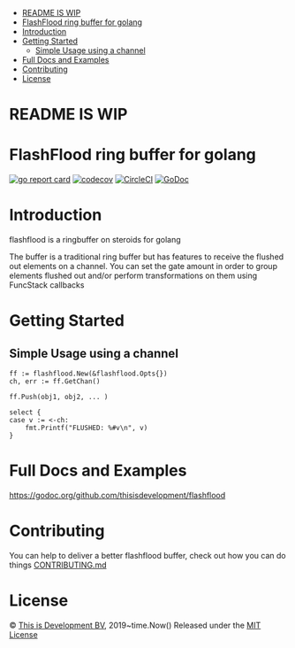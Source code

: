 - [README IS WIP](#readme-is-wip)
- [FlashFlood ring buffer for golang](#flashflood-ring-buffer-for-golang)
- [Introduction](#introduction)
- [Getting Started](#getting-started)
  - [Simple Usage using a channel](#simple-usage-using-a-channel)
- [Full Docs and Examples](#full-docs-and-examples)
- [Contributing](#contributing)
- [License](#license)

# README IS WIP 

# FlashFlood ring buffer for golang
[![go report card](https://goreportcard.com/badge/github.com/thisisdevelopment/flashflood "go report card")](https://goreportcard.com/report/github.com/thisisdevelopment/flashflood)
[![codecov](https://codecov.io/gh/thisisdevelopment/flashflood/branch/master/graph/badge.svg)](https://codecov.io/gh/thisisdevelopment/flashflood)
[![CircleCI](https://circleci.com/gh/thisisdevelopment/flashflood.svg?style=svg)](https://circleci.com/gh/thisisdevelopment/flashflood)
[![GoDoc](https://godoc.org/github.com/thisisdevelopment/flashflood?status.svg)](https://godoc.org/github.com/thisisdevelopment/flashflood)

# Introduction
flashflood is a ringbuffer on steroids for golang

The buffer is a traditional ring buffer but has features to receive the flushed out elements on a channel.
You can set the gate amount in order to group elements flushed out and/or perform transformations on them using FuncStack callbacks

# Getting Started

## Simple Usage using a channel

>
    ff := flashflood.New(&flashflood.Opts{})
    ch, err := ff.GetChan()

    ff.Push(obj1, obj2, ... )

    select {
    case v := <-ch:
        fmt.Printf("FLUSHED: %#v\n", v)
    }
# Full Docs and Examples
https://godoc.org/github.com/thisisdevelopment/flashflood

# Contributing 
You can help to deliver a better flashflood buffer, check out how you can do things [CONTRIBUTING.md](CONTRIBUTING.md)

# License 
© [This is Development BV](https://www.thisisdevelopment.nl), 2019~time.Now()
Released under the [MIT License](https://github.com/thisisdevelopment/flashflood/blob/master/LICENSE)
